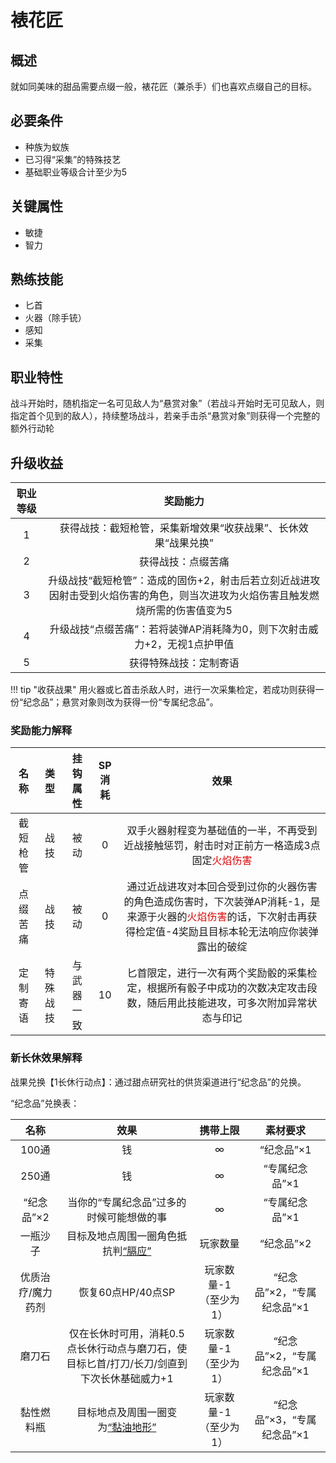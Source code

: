 # 裱花匠

## 概述

就如同美味的甜品需要点缀一般，裱花匠（兼杀手）们也喜欢点缀自己的目标。

## 必要条件

* 种族为蚁族
* 已习得“采集”的特殊技艺
* 基础职业等级合计至少为5

## 关键属性

* 敏捷
* 智力

## 熟练技能

* 匕首
* 火器（除手铳）
* 感知
* 采集

## 职业特性

战斗开始时，随机指定一名可见敌人为“悬赏对象”（若战斗开始时无可见敌人，则指定首个见到的敌人），持续整场战斗，若亲手击杀“悬赏对象”则获得一个完整的额外行动轮

## 升级收益

职业等级|奖励能力
:--:|:--:
1|获得战技：截短枪管，采集新增效果“收获战果”、长休效果“战果兑换”
2|获得战技：点缀苦痛
3|升级战技“截短枪管”：造成的固伤+2，射击后若立刻近战进攻因射击受到火焰伤害的角色，则当次进攻为火焰伤害且触发燃烧所需的伤害值变为5
4|升级战技“点缀苦痛”：若将装弹AP消耗降为0，则下次射击威力+2，无视1点护甲值
5|获得特殊战技：定制寄语

!!! tip "收获战果"
    用火器或匕首击杀敌人时，进行一次采集检定，若成功则获得一份“纪念品”；悬赏对象则改为获得一份“专属纪念品”。

### 奖励能力解释

名称|类型|挂钩属性|SP消耗|效果
:--:|:--:|:--:|:--:|:--:
截短枪管|战技|被动|0|双手火器射程变为基础值的一半，不再受到近战接触惩罚，射击时对正前方一格造成3点固定<font color="#dd0000">火焰伤害</font>
点缀苦痛|战技|被动|0|通过近战进攻对本回合受到过你的火器伤害的角色造成伤害时，下次装弹AP消耗-1，是来源于火器的<font color="#dd0000">火焰伤害</font>的话，下次射击再获得检定值-4奖励且目标本轮无法响应你装弹露出的破绽
定制寄语|特殊战技|与武器一致|10|匕首限定，进行一次有两个奖励骰的采集检定，根据所有骰子中成功的次数决定攻击段数，随后用此技能进攻，可多次附加异常状态与印记

### 新长休效果解释

战果兑换【1长休行动点】：通过甜点研究社的供货渠道进行“纪念品”的兑换。

“纪念品”兑换表：

名称|效果|携带上限|素材要求
:--:|:--:|:--:|:--:
100通|钱|∞|“纪念品”×1
250通|钱|∞|“专属纪念品”×1
“纪念品”×2|当你的“专属纪念品”过多的时候可能想做的事|∞|“专属纪念品”×1
一瓶沙子|目标及地点周围一圈角色抵抗判<a href="../../../../status/normal/#膈应" target="_blank">“膈应”</a>|玩家数量|“纪念品”×2
优质治疗/魔力药剂|恢复60点HP/40点SP|玩家数量-1（至少为1）|“纪念品”×2，“专属纪念品”×1
磨刀石|仅在长休时可用，消耗0.5点长休行动点与磨刀石，使目标匕首/打刀/长刀/剑直到下次长休基础威力+1|玩家数量-1（至少为1）|“纪念品”×2，“专属纪念品”×1
黏性燃料瓶|目标地点及周围一圈变为<a href="../../../../status/terrain/#黏油地形" target="_blank">“黏油地形”</a>|玩家数量-1（至少为1）|“纪念品”×3，“专属纪念品”×1